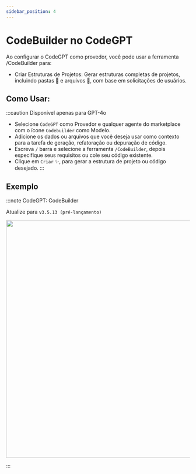```yaml
---
sidebar_position: 4
---
```


# CodeBuilder no CodeGPT

Ao configurar o CodeGPT como provedor, você pode usar a ferramenta /CodeBuilder para:

- Criar Estruturas de Projetos: Gerar estruturas completas de projetos, incluindo pastas 📁 e arquivos 📄, com base em solicitações de usuários.

## Como Usar:

:::caution Disponível apenas para GPT-4o

- Selecione `CodeGPT` como Provedor e qualquer agente do marketplace com o ícone `Codebuilder` como Modelo.
- Adicione os dados ou arquivos que você deseja usar como contexto para a tarefa de geração, refatoração ou depuração de código.
- Escreva `/` barra e selecione a ferramenta `/CodeBuilder`, depois especifique seus requisitos ou cole seu código existente.
- Clique em `Criar` ✨, para gerar a estrutura de projeto ou código desejado.
  :::

## Exemplo

:::note CodeGPT: CodeBuilder

Atualize para `v3.5.13 (pré-lançamento)`

<p align="center">
  <img width="900" height="650" src="https://github.com/user-attachments/assets/6a496227-1c0c-4bf6-b9aa-4e78c2579bad" />
</p>
:::
